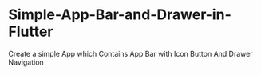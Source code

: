 # Simple-App-Bar-and-Drawer-in-Flutter
Create a simple App which Contains App Bar with Icon Button And Drawer Navigation
